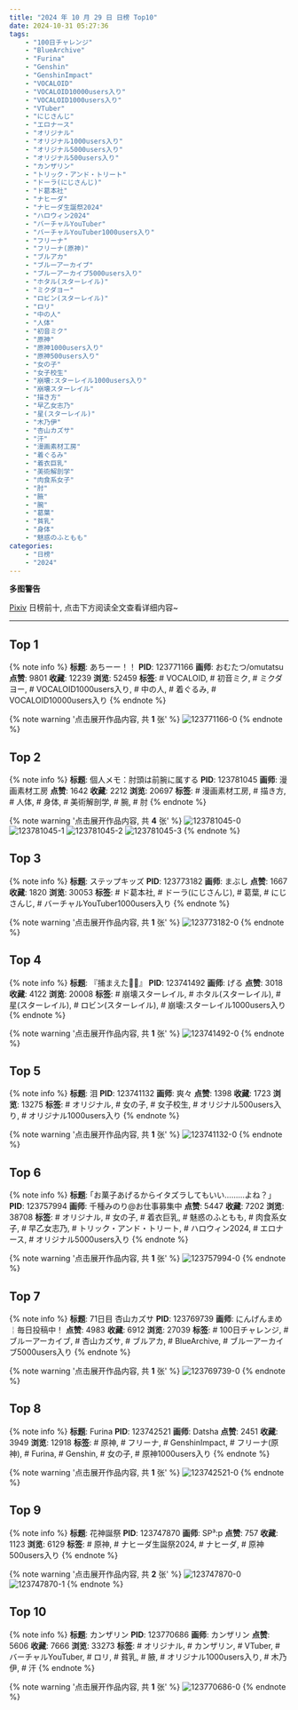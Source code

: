 ```yaml
---
title: "2024 年 10 月 29 日 日榜 Top10"
date: 2024-10-31 05:27:36
tags:
    - "100日チャレンジ"
    - "BlueArchive"
    - "Furina"
    - "Genshin"
    - "GenshinImpact"
    - "VOCALOID"
    - "VOCALOID10000users入り"
    - "VOCALOID1000users入り"
    - "VTuber"
    - "にじさんじ"
    - "エロナース"
    - "オリジナル"
    - "オリジナル1000users入り"
    - "オリジナル5000users入り"
    - "オリジナル500users入り"
    - "カンザリン"
    - "トリック・アンド・トリート"
    - "ドーラ(にじさんじ)"
    - "ド葛本社"
    - "ナヒーダ"
    - "ナヒーダ生誕祭2024"
    - "ハロウィン2024"
    - "バーチャルYouTuber"
    - "バーチャルYouTuber1000users入り"
    - "フリーナ"
    - "フリーナ(原神)"
    - "ブルアカ"
    - "ブルーアーカイブ"
    - "ブルーアーカイブ5000users入り"
    - "ホタル(スターレイル)"
    - "ミクダヨー"
    - "ロビン(スターレイル)"
    - "ロリ"
    - "中の人"
    - "人体"
    - "初音ミク"
    - "原神"
    - "原神1000users入り"
    - "原神500users入り"
    - "女の子"
    - "女子校生"
    - "崩壊:スターレイル1000users入り"
    - "崩壊スターレイル"
    - "描き方"
    - "早乙女志乃"
    - "星(スターレイル)"
    - "木乃伊"
    - "杏山カズサ"
    - "汗"
    - "漫画素材工房"
    - "着ぐるみ"
    - "着衣巨乳"
    - "美術解剖学"
    - "肉食系女子"
    - "肘"
    - "腋"
    - "腕"
    - "葛葉"
    - "貧乳"
    - "身体"
    - "魅惑のふともも"
categories:
    - "日榜"
    - "2024"
---
```


<i class="fa fa-triangle-exclamation"></i>**多图警告**<i class="fa fa-triangle-exclamation"></i>

[Pixiv](https://www.pixiv.net/) 日榜前十, 点击下方阅读全文查看详细内容~

<!-- more -->

---

## Top 1

{% note info %}
**标题**: あちーー！！
**PID**: 123771166 **画师**: おむたつ/omutatsu
**点赞**: 9801 **收藏**: 12239 **浏览**: 52459
**标签**: # VOCALOID, # 初音ミク, # ミクダヨー, # VOCALOID1000users入り, # 中の人, # 着ぐるみ, # VOCALOID10000users入り
{% endnote %}

{% note warning '点击展开作品内容, 共 **1** 张' %}
![123771166-0](https://i.pixiv.re/img-original/img/2024/10/29/00/06/30/123771166_p0.jpg)
{% endnote %}

## Top 2

{% note info %}
**标题**: 個人メモ：肘頭は前腕に属する
**PID**: 123781045 **画师**: 漫画素材工房
**点赞**: 1642 **收藏**: 2212 **浏览**: 20697
**标签**: # 漫画素材工房, # 描き方, # 人体, # 身体, # 美術解剖学, # 腕, # 肘
{% endnote %}

{% note warning '点击展开作品内容, 共 **4** 张' %}
![123781045-0](https://i.pixiv.re/img-original/img/2024/10/29/10/46/01/123781045_p0.jpg)
![123781045-1](https://i.pixiv.re/img-original/img/2024/10/29/10/46/01/123781045_p1.jpg)
![123781045-2](https://i.pixiv.re/img-original/img/2024/10/29/10/46/01/123781045_p2.jpg)
![123781045-3](https://i.pixiv.re/img-original/img/2024/10/29/10/46/01/123781045_p3.jpg)
{% endnote %}

## Top 3

{% note info %}
**标题**: ステップキッズ
**PID**: 123773182 **画师**: まぶし
**点赞**: 1667 **收藏**: 1820 **浏览**: 30053
**标签**: # ド葛本社, # ドーラ(にじさんじ), # 葛葉, # にじさんじ, # バーチャルYouTuber1000users入り
{% endnote %}

{% note warning '点击展开作品内容, 共 **1** 张' %}
![123773182-0](https://i.pixiv.re/img-original/img/2024/10/29/01/07/08/123773182_p0.jpg)
{% endnote %}

## Top 4

{% note info %}
**标题**: 『捕まえた💚💙』
**PID**: 123741492 **画师**: げる
**点赞**: 3018 **收藏**: 4122 **浏览**: 20008
**标签**: # 崩壊スターレイル, # ホタル(スターレイル), # 星(スターレイル), # ロビン(スターレイル), # 崩壊:スターレイル1000users入り
{% endnote %}

{% note warning '点击展开作品内容, 共 **1** 张' %}
![123741492-0](https://i.pixiv.re/img-original/img/2024/10/28/00/02/39/123741492_p0.png)
{% endnote %}

## Top 5

{% note info %}
**标题**: 泪
**PID**: 123741132 **画师**: 爽々
**点赞**: 1398 **收藏**: 1723 **浏览**: 13275
**标签**: # オリジナル, # 女の子, # 女子校生, # オリジナル500users入り, # オリジナル1000users入り
{% endnote %}

{% note warning '点击展开作品内容, 共 **1** 张' %}
![123741132-0](https://i.pixiv.re/img-original/img/2024/10/28/00/00/01/123741132_p0.png)
{% endnote %}

## Top 6

{% note info %}
**标题**: ｢お菓子あげるからイタズラしてもいい………よね？｣
**PID**: 123757994 **画师**: 千種みのり@お仕事募集中
**点赞**: 5447 **收藏**: 7202 **浏览**: 38708
**标签**: # オリジナル, # 女の子, # 着衣巨乳, # 魅惑のふともも, # 肉食系女子, # 早乙女志乃, # トリック・アンド・トリート, # ハロウィン2024, # エロナース, # オリジナル5000users入り
{% endnote %}

{% note warning '点击展开作品内容, 共 **1** 张' %}
![123757994-0](https://i.pixiv.re/img-original/img/2024/10/28/17/12/16/123757994_p0.jpg)
{% endnote %}

## Top 7

{% note info %}
**标题**: 71日目 杏山カズサ
**PID**: 123769739 **画师**: にんげんまめ￤毎日投稿中！
**点赞**: 4983 **收藏**: 6912 **浏览**: 27039
**标签**: # 100日チャレンジ, # ブルーアーカイブ, # 杏山カズサ, # ブルアカ, # BlueArchive, # ブルーアーカイブ5000users入り
{% endnote %}

{% note warning '点击展开作品内容, 共 **1** 张' %}
![123769739-0](https://i.pixiv.re/img-original/img/2024/10/28/23/34/39/123769739_p0.png)
{% endnote %}

## Top 8

{% note info %}
**标题**: Furina
**PID**: 123742521 **画师**: Datsha
**点赞**: 2451 **收藏**: 3949 **浏览**: 12918
**标签**: # 原神, # フリーナ, # GenshinImpact, # フリーナ(原神), # Furina, # Genshin, # 女の子, # 原神1000users入り
{% endnote %}

{% note warning '点击展开作品内容, 共 **1** 张' %}
![123742521-0](https://i.pixiv.re/img-original/img/2024/10/28/00/25/17/123742521_p0.png)
{% endnote %}

## Top 9

{% note info %}
**标题**: 花神誕祭
**PID**: 123747870 **画师**: SP³:p
**点赞**: 757 **收藏**: 1123 **浏览**: 6129
**标签**: # 原神, # ナヒーダ生誕祭2024, # ナヒーダ, # 原神500users入り
{% endnote %}

{% note warning '点击展开作品内容, 共 **2** 张' %}
![123747870-0](https://i.pixiv.re/img-original/img/2024/10/28/05/35/32/123747870_p0.png)
![123747870-1](https://i.pixiv.re/img-original/img/2024/10/28/05/35/32/123747870_p1.png)
{% endnote %}

## Top 10

{% note info %}
**标题**: カンザリン
**PID**: 123770686 **画师**: カンザリン
**点赞**: 5606 **收藏**: 7666 **浏览**: 33273
**标签**: # オリジナル, # カンザリン, # VTuber, # バーチャルYouTuber, # ロリ, # 貧乳, # 腋, # オリジナル1000users入り, # 木乃伊, # 汗
{% endnote %}

{% note warning '点击展开作品内容, 共 **1** 张' %}
![123770686-0](https://i.pixiv.re/img-original/img/2024/10/29/00/00/32/123770686_p0.png)
{% endnote %}
